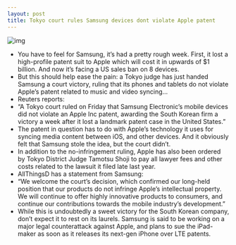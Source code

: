 ```yaml
---
layout: post
title: Tokyo court rules Samsung devices dont violate Apple patent
---
```

![img](http://media.idownloadblog.com/wp-content/uploads/2012/07/Samsung-Corporate-HQ-image-001.jpg)
* You have to feel for Samsung, it’s had a pretty rough week. First, it lost a high-profile patent suit to Apple which will cost it in upwards of $1 billion. And now it’s facing a US sales ban on 8 devices.
* But this should help ease the pain: a Tokyo judge has just handed Samsung a court victory, ruling that its phones and tablets do not violate Apple’s patent related to music and video syncing…
* Reuters reports:
* “A Tokyo court ruled on Friday that Samsung Electronic’s mobile devices did not violate an Apple Inc patent, awarding the South Korean firm a victory a week after it lost a landmark patent case in the United States.”
* The patent in question has to do with Apple’s technology it uses for syncing media content between iOS, and other devices. And it obviously felt that Samsung stole the idea, but the court didn’t.
* In addition to the no-infringement ruling, Apple has also been ordered by Tokyo District Judge Tamotsu Shoji to pay all lawyer fees and other costs related to the lawsuit it filed late last year.
* AllThingsD has a statement from Samsung:
* “We welcome the court’s decision, which confirmed our long-held position that our products do not infringe Apple’s intellectual property. We will continue to offer highly innovative products to consumers, and continue our contributions towards the mobile industry’s development.”
* While this is undoubtedly a sweet victory for the South Korean company, don’t expect it to rest on its laurels. Samsung is said to be working on a major legal counterattack against Apple, and plans to sue the iPad-maker as soon as it releases its next-gen iPhone over LTE patents.

